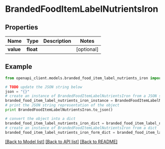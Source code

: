 # BrandedFoodItemLabelNutrientsIron


## Properties
Name | Type | Description | Notes
------------ | ------------- | ------------- | -------------
**value** | **float** |  | [optional] 

## Example

```python
from openapi_client.models.branded_food_item_label_nutrients_iron import BrandedFoodItemLabelNutrientsIron

# TODO update the JSON string below
json = "{}"
# create an instance of BrandedFoodItemLabelNutrientsIron from a JSON string
branded_food_item_label_nutrients_iron_instance = BrandedFoodItemLabelNutrientsIron.from_json(json)
# print the JSON string representation of the object
print BrandedFoodItemLabelNutrientsIron.to_json()

# convert the object into a dict
branded_food_item_label_nutrients_iron_dict = branded_food_item_label_nutrients_iron_instance.to_dict()
# create an instance of BrandedFoodItemLabelNutrientsIron from a dict
branded_food_item_label_nutrients_iron_form_dict = branded_food_item_label_nutrients_iron.from_dict(branded_food_item_label_nutrients_iron_dict)
```
[[Back to Model list]](../README.md#documentation-for-models) [[Back to API list]](../README.md#documentation-for-api-endpoints) [[Back to README]](../README.md)


